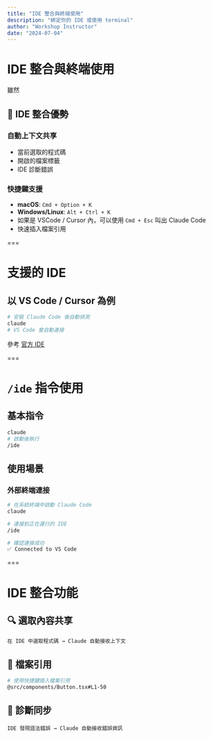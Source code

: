 ```yaml
---
title: "IDE 整合與終端使用"
description: "綁定你的 IDE 或使用 terminal"
author: "Workshop Instructor"
date: "2024-07-04"
---
```


# IDE 整合與終端使用

雖然

## 🔗 IDE 整合優勢

### 自動上下文共享
- 當前選取的程式碼
- 開啟的檔案標籤
- IDE 診斷錯誤

### 快捷鍵支援
- **macOS**: `Cmd + Option + K`  
- **Windows/Linux**: `Alt + Ctrl + K`
- 如果是 VSCode / Cursor 內，可以使用 `Cmd + Esc` 叫出 Claude Code
- 快速插入檔案引用

===

# 支援的 IDE

## 以 VS Code / Cursor 為例
```bash
# 安裝 Claude Code 後自動偵測
claude
# VS Code 會自動連接
```

參考 [官方 IDE](https://docs.anthropic.com/en/docs/claude-code/ide-integrations)

===

# `/ide` 指令使用

## 基本指令
```bash
claude
# 啟動後執行
/ide
```

## 使用場景

### 外部終端連接
```bash
# 在系統終端中啟動 Claude Code
claude

# 連接到正在運行的 IDE
/ide

# 確認連接成功
✅ Connected to VS Code
```

===

# IDE 整合功能

## 🔍 選取內容共享
```
在 IDE 中選取程式碼 → Claude 自動接收上下文
```

## 📁 檔案引用
```bash
# 使用快捷鍵插入檔案引用
@src/components/Button.tsx#L1-50
```

## 🚨 診斷同步
```
IDE 發現語法錯誤 → Claude 自動接收錯誤資訊
```
